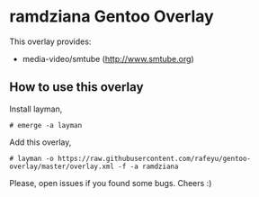 # ramdziana Gentoo Overlay

This overlay provides:

* media-video/smtube (http://www.smtube.org)

## How to use this overlay

Install layman,

    # emerge -a layman

Add this overlay,

    # layman -o https://raw.githubusercontent.com/rafeyu/gentoo-overlay/master/overlay.xml -f -a ramdziana

Please, open issues if you found some bugs. Cheers :)
